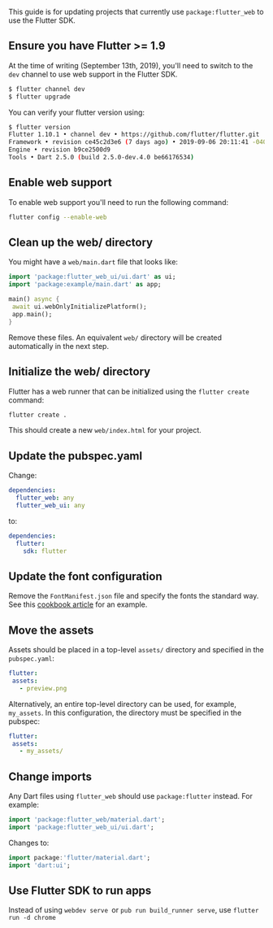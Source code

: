 This guide is for updating projects that currently use `package:flutter_web` to use the Flutter SDK.

## Ensure you have Flutter >= 1.9

At the time of writing (September 13th, 2019), you'll need to switch to the `dev` channel to use web support in the Flutter SDK.

```bash
$ flutter channel dev
$ flutter upgrade
```

You can verify your flutter version using:

```bash
$ flutter version
Flutter 1.10.1 • channel dev • https://github.com/flutter/flutter.git
Framework • revision ce45c2d3e6 (7 days ago) • 2019-09-06 20:11:41 -0400
Engine • revision b9ce2500d9
Tools • Dart 2.5.0 (build 2.5.0-dev.4.0 be66176534)
```

## Enable web support

To enable web support you'll need to run the following command:

```bash
flutter config --enable-web
```

## Clean up the web/ directory

You might have a `web/main.dart` file that looks like:

```dart
import 'package:flutter_web_ui/ui.dart' as ui;
import 'package:example/main.dart' as app;

main() async {
 await ui.webOnlyInitializePlatform();
 app.main();
}
```

Remove these files. An equivalent `web/` directory will be created automatically in the next step.

## Initialize the web/ directory

Flutter has a web runner that can be initialized using the `flutter create` command:

```bash
flutter create .
```

This should create a new `web/index.html` for your project.

## Update the pubspec.yaml

Change:

```yaml
dependencies:
  flutter_web: any
  flutter_web_ui: any

```

to:

```yaml
dependencies:
  flutter:
    sdk: flutter
```

## Update the font configuration

Remove the `FontManifest.json` file and specify the fonts the standard way. See this [cookbook article](https://flutter.dev/docs/cookbook/design/fonts) for an example.

## Move the assets

Assets should be placed in a top-level `assets/` directory and specified in the `pubspec.yaml`:

```yaml
flutter:
 assets:
   - preview.png
```

Alternatively, an entire top-level directory can be used, for example, `my_assets`. In this configuration, the directory must be specified in the pubspec:

```yaml
flutter:
 assets:
   - my_assets/
```

## Change imports

Any Dart files using `flutter_web` should use `package:flutter` instead. For example:

```dart
import 'package:flutter_web/material.dart';
import 'package:flutter_web_ui/ui.dart';
```

Changes to:

```dart
import package:'flutter/material.dart';
import 'dart:ui';
```

## Use Flutter SDK to run apps

Instead of using `webdev serve `or  `pub run build_runner serve`, use `flutter run -d chrome`



